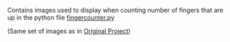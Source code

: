 
Contains images used to display when counting number of fingers that are up in the python file [fingercounter.py](https://github.com/RishPoria/RockPaperScissors/blob/main/FinalProject/fingercounter.py)  

(Same set of images as in [Original Project](https://github.com/RishPoria/RockPaperScissors/tree/main/OriginalProject/FingerImages))

